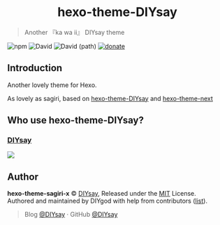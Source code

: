 <h1 align="center">hexo-theme-DIYsay</h1>

> Another 『ka wa ii』 DIYsay theme  

![npm](https://img.shields.io/npm/v/hexo-theme-sagiri-x?style=flat-square)
![David](https://img.shields.io/david/xnor-bear/hexo-theme-sagiri-x?style=flat-square)
![David (path)](https://img.shields.io/david/dev/xnor-bear/hexo-theme-sagiri-x?style=flat-square)
[![donate](https://img.shields.io/badge/$-donate-ff69b4.svg?style=flat-square)](https://github.com/DIYsay/hexo-theme-DIYsay.git)

## Introduction

Another lovely theme for Hexo.

As lovely as sagiri, based on [hexo-theme-DIYsay](https://github.com/DIYgod/hexo-theme-sagiri) and [hexo-theme-next](https://github.com/iissnan/hexo-theme-next)

## Who use hexo-theme-DIYsay?

### [DIYsay](https://diysay.cn)

![](https://diysay.cn/images/diysay.webp)


## Author

**hexo-theme-sagiri-x** © [DIYsay](https://github.com/DIYsay), Released under the [MIT](./LICENSE) License.<br>
Authored and maintained by DIYgod with help from contributors ([list](https://github.com/DIYsay/hexo-theme-DIYsay/graphs/contributors)).

> Blog [@DIYsay](https://diysay.cn) · GitHub [@DIYsay](https://github.com/DIYsay) 
